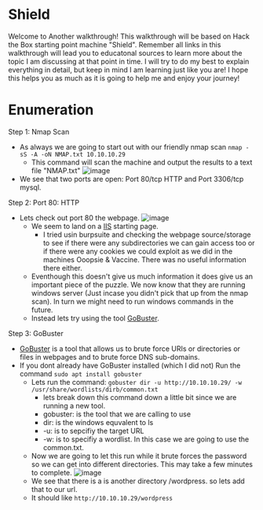 # Shield

Welcome to Another walkthrough! This walkthrough will be based on Hack the Box starting point machine "Shield". Remember all links in this walkthrough will lead you to educatonal sources to learn more about the topic I am discussing at that point in time. I will try to do my best to explain everything in detail, but keep in mind I am learning just like you are! I hope this helps you as much as it is going to help me and enjoy your journey! 
# Enumeration
Step 1: Nmap Scan
  - As always we are going to start out with our friendly nmap scan `nmap -sS -A -oN NMAP.txt 10.10.10.29`
    - This command will scan the machine and output the results to a text file "NMAP.txt"
    ![image](https://user-images.githubusercontent.com/29686845/134412007-c23344ed-3160-4531-9386-8df0a3c6ab16.png)
  - We see that two ports are open: Port 80/tcp HTTP and Port 3306/tcp mysql. 

Step 2: Port 80: HTTP
  - Lets check out port 80 the webpage.
      ![image](https://user-images.githubusercontent.com/29686845/134413396-20d418a2-ab0e-4587-8954-1b4b351b3193.png)
    - We seem to land on a [IIS](https://docs.microsoft.com/en-us/troubleshoot/iis/configure-default-document-iis)             starting page. 
      - I tried usin burpsuite and checking the webpage source/storage to see if there were any subdirectories we can           gain access too or if there were any cookies we could exploit as we did in the machines Ooopsie & Vaccine.             There was no useful information there either. 
    - Eventhough this doesn't give us much information it does give us an important piece of the puzzle. We now know that       they are running windows server (Just incase you didn't pick that up from the nmap scan). In turn we might need to       run windows commands in the future.
    - Instead lets try using the tool [GoBuster](https://tools.kali.org/web-applications/gobuster).

Step 3: GoBuster
  - [GoBuster](https://tools.kali.org/web-applications/gobuster) is a tool that allows us to brute force URIs or             directories or files in webpages and to brute force DNS sub-domains. 
  - If you dont already have GoBuster installed (which I did not) Run the command `sudo apt install gobuster` 
    - Lets run the command: 
      `gobuster dir -u http://10.10.10.29/ -w /usr/share/wordlists/dirb/common.txt`
      - lets break down this command down a little bit since we are running a new tool.
      - gobuster: is the tool that we are calling to use
      - dir: is the windows equvalent to ls
      - -u: is to sepcifiy the target URL
      - -w: is to specifiy a wordlist. In this case we are going to use the common.txt.
    - Now we are going to let this run while it brute forces the password so we can get into different directories.           This may take a few minutes to complete.
      ![image](https://user-images.githubusercontent.com/29686845/134419257-79fa5f82-f03d-4b6a-900a-75b400fe5594.png)
    - We see that there is a is another directory /wordpress. so lets add that to our url. 
    - It should like `http://10.10.10.29/wordpress` 


